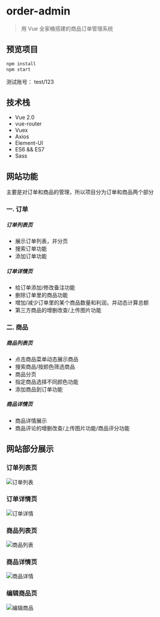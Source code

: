# order-admin

> 用 Vue 全家桶搭建的商品订单管理系统

## 预览项目
```bash
npm install
npm start
```
测试账号： test/123

## 技术栈
- Vue 2.0
- vue-router
- Vuex
- Axios
- Element-UI
- ES6 && ES7
- Sass

## 网站功能
主要是对订单和商品的管理，所以项目分为订单和商品两个部分
### 一. 订单
##### 订单列表页
- 展示订单列表，并分页
- 搜索订单功能
- 添加订单功能
##### 订单详情页 
- 给订单添加/修改备注功能
- 删除订单里的商品功能
- 增加/减少订单里的某个商品数量和利润，并动态计算总额
- 第三方商品的增删改查/上传图片功能
### 二. 商品
##### 商品列表页
- 点击商品菜单动态展示商品
- 搜索商品/按颜色筛选商品
- 商品分页
- 指定商品选择不同颜色功能
- 添加商品到订单功能
##### 商品详情页 
- 商品详情展示
- 商品评论的增删改查/上传图片功能/商品评分功能


## 网站部分展示
### 订单列表页
![订单列表](https://github.com/zaxlct/vue-order-admin/blob/master/imgs/order-list.jpg)

### 订单详情页
![订单详情](https://github.com/zaxlct/vue-order-admin/blob/master/imgs/order-detail.jpg)

### 商品列表页
![商品列表](https://github.com/zaxlct/vue-order-admin/blob/master/imgs/goods-list.png)

### 商品详情页
![商品详情](https://github.com/zaxlct/vue-order-admin/blob/master/imgs/goods-detail.jpg)

### 编辑商品页
![编辑商品](https://github.com/zaxlct/vue-order-admin/blob/master/imgs/edit-goods.jpg)



